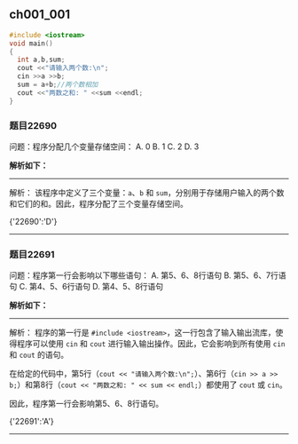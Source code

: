 ## ch001_001
``` c++
#include <iostream>
void main()
{
  int a,b,sum;
  cout <<"请输入两个数:\n";
  cin >>a >>b;
  sum = a+b;//两个数相加
  cout <<"两数之和: " <<sum <<endl;
}

```
### 题目22690
问题：程序分配几个变量存储空间：
A. 0
B. 1
C. 2
D. 3

**解析如下：**

------

解析：
该程序中定义了三个变量：`a`、`b` 和 `sum`，分别用于存储用户输入的两个数和它们的和。因此，程序分配了三个变量存储空间。

{'22690':'D'}

------

### 题目22691
问题：程序第一行会影响以下哪些语句：
A. 第5、6、8行语句
B. 第5、6、7行语句
C. 第4、5、6行语句
D. 第4、5、8行语句

**解析如下：**

------

解析：
程序的第一行是 `#include <iostream>`，这一行包含了输入输出流库，使得程序可以使用 `cin` 和 `cout` 进行输入输出操作。因此，它会影响到所有使用 `cin` 和 `cout` 的语句。

在给定的代码中，第5行（`cout << "请输入两个数:\n";`）、第6行（`cin >> a >> b;`）和第8行（`cout << "两数之和: " << sum << endl;`）都使用了 `cout` 或 `cin`。

因此，程序第一行会影响第5、6、8行语句。

{'22691':'A'}

------

